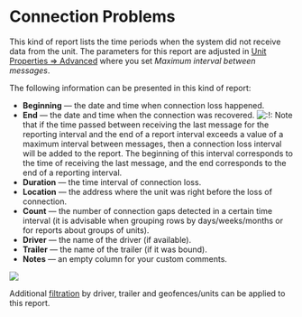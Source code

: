 # Connection Problems

This kind of report lists the time periods when the system did not receive data from the unit. The parameters for this report are adjusted in [Unit Properties =&gt; Advanced](https://docs.wialon.com/en/hosting/cms/units/adv#parameters_used_in_reports) where you set _Maximum interval between messages_.

The following information can be presented in this kind of report:

* **Beginning** — the date and time when connection loss happened.
* **End** — the date and time when the connection was recovered. ![:!:](https://docs.wialon.com/en/hosting/lib/images/smileys/icon_exclaim.gif) Note that if the time passed between receiving the last message for the reporting interval and the end of a report interval exceeds a value of a maximum interval between messages, then a connection loss interval will be added to the report. The beginning of this interval corresponds to the time of receiving the last message, and the end corresponds to the end of a reporting interval.
* **Duration** — the time interval of connection loss.
* **Location** — the address where the unit was right before the loss of connection.
* **Count** — the number of connection gaps detected in a certain time interval \(it is advisable when grouping rows by days/weeks/months or for reports about groups of units\).
* **Driver** — the name of the driver \(if available\).
* **Trailer** — the name of the trailer \(if it was bound\).
* **Notes** — an empty column for your custom comments.

![](https://docs.wialon.com/en/hosting/_media/tables/connection.png)

Additional [filtration](https://docs.wialon.com/en/hosting/user/reports/templ/contents/tables/filtration) by driver, trailer and geofences/units can be applied to this report.

